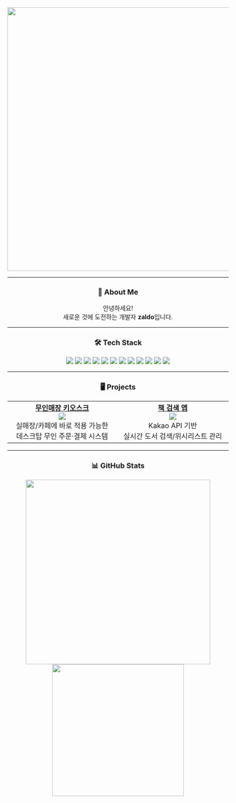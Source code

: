 <div align="center">

<img src="https://capsule-render.vercel.app/api?type=waving&color=gradient&height=160&section=header&text=Zaldo's%20GitHub&fontSize=36&fontAlignY=35&width=900" width="600"/>

---

### 👋 About Me

안녕하세요!  
새로운 것에 도전하는 개발자 **zaldo**입니다.

---

### 🛠️ Tech Stack

<img src="https://img.shields.io/badge/C%23-239120?style=flat-square&logo=c-sharp&logoColor=white"/>
<img src="https://img.shields.io/badge/C++-00599C?style=flat-square&logo=cplusplus&logoColor=white"/>
<img src="https://img.shields.io/badge/Java-007396?style=flat-square&logo=java&logoColor=white"/>
<img src="https://img.shields.io/badge/.NET-512BD4?style=flat-square&logo=dotnet&logoColor=white"/>
<img src="https://img.shields.io/badge/Spring-6DB33F?style=flat-square&logo=spring&logoColor=white"/>
<img src="https://img.shields.io/badge/SQLite-003B57?style=flat-square&logo=sqlite&logoColor=white"/>
<img src="https://img.shields.io/badge/MySQL-4479A1?style=flat-square&logo=mysql&logoColor=white"/>
<img src="https://img.shields.io/badge/MSSQL-CC2927?style=flat-square&logo=microsoftsqlserver&logoColor=white"/>
<img src="https://img.shields.io/badge/Visual%20Studio-5C2D91?style=flat-square&logo=visualstudio&logoColor=white"/>
<img src="https://img.shields.io/badge/IntelliJIDEA-000000?style=flat-square&logo=intellijidea&logoColor=white"/>
<img src="https://img.shields.io/badge/Git-F05032?style=flat-square&logo=git&logoColor=white"/>
<img src="https://img.shields.io/badge/GitHub-181717?style=flat-square&logo=github&logoColor=white"/>

---

### 🖥️ Projects

<table>
  <tr>
    <td align="center" width="290" valign="top">
      <a href="https://github.com/zaldo232/kioskApp">
        <b>무인매장 키오스크</b><br>
        <img src="https://img.shields.io/badge/WPF-.NET8%20%7C%20MVVM-blue?style=flat-square&logo=windows"/>
      </a>
      <br>
      실매장/카페에 바로 적용 가능한<br>데스크탑 무인 주문·결제 시스템
    </td>
    <td align="center" width="290" valign="top">
      <a href="https://github.com/zaldo232/booksearchApp">
        <b>책 검색 앱</b><br>
        <img src="https://img.shields.io/badge/WPF-.NET8%20%7C%20MVVM-blue?style=flat-square&logo=windows"/>
      </a>
      <br>
      Kakao API 기반<br>실시간 도서 검색/위시리스트 관리
    </td>
  </tr>
</table>

---

### 📊 GitHub Stats

<img src="https://github-readme-stats.vercel.app/api?username=zaldo232&show_icons=true&theme=radical" width="420"/>
<img src="https://github-readme-stats.vercel.app/api/top-langs/?username=zaldo232&layout=compact&theme=radical" width="300"/>

</div>
